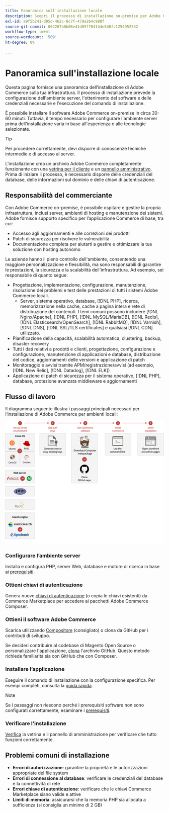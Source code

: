 ```yaml
---
title: Panoramica sull'installazione locale
description: Scopri il processo di installazione on-premise per Adobe Commerce. Scopri i requisiti del server, i passaggi di configurazione e le best practice per l’implementazione.
exl-id: a9f5b241-d05d-462c-8c7f-479a264c988f
source-git-commit: 062267b8b06e41d89f704144e640fc1254952532
workflow-type: tm+mt
source-wordcount: '509'
ht-degree: 0%

---
```



# Panoramica sull&#39;installazione locale

Questa pagina fornisce una panoramica dell’installazione di Adobe Commerce sulla tua infrastruttura. Il processo di installazione prevede la configurazione dell&#39;ambiente server, l&#39;ottenimento del software e delle credenziali necessarie e l&#39;esecuzione del comando di installazione.

È possibile installare il software Adobe Commerce on-premise in circa 30-60 minuti. Tuttavia, il tempo necessario per configurare l&#39;ambiente server prima dell&#39;installazione varia in base all&#39;esperienza e alle tecnologie selezionate.

>[!TIP]
>
>Per procedere correttamente, devi disporre di conoscenze tecniche intermedie e di accesso al server.

L&#39;installazione crea un archivio Adobe Commerce completamente funzionante con una [vetrina per il cliente](https://experienceleague.adobe.com/it/docs/commerce-admin/start/storefront/storefront) e un [pannello amministrativo](https://experienceleague.adobe.com/it/docs/commerce-admin/start/admin/admin). Prima di iniziare il processo, è necessario disporre delle credenziali del database, delle informazioni sul dominio e delle chiavi di autenticazione.

## Responsabilità del commerciante

Con Adobe Commerce on-premise, è possibile ospitare e gestire la propria infrastruttura, inclusi server, ambienti di hosting e manutenzione dei sistemi. Adobe fornisce supporto specifico per l’applicazione Commerce di base, tra cui:

- Accesso agli aggiornamenti e alle correzioni dei prodotti
- Patch di sicurezza per risolvere le vulnerabilità
- Documentazione completa per aiutarti a gestire e ottimizzare la tua soluzione con hosting autonomo

Le aziende hanno il pieno controllo dell&#39;ambiente, consentendo una maggiore personalizzazione e flessibilità, ma sono responsabili di garantire le prestazioni, la sicurezza e la scalabilità dell&#39;infrastruttura. Ad esempio, sei responsabile di quanto segue:

- Progettazione, implementazione, configurazione, manutenzione, risoluzione dei problemi e test delle prestazioni di tutti i sistemi Adobe Commerce locali.
   - Server, sistema operativo, database, [!DNL PHP], ricerca, memorizzazione nella cache, cache a pagina intera e rete di distribuzione dei contenuti. I temi comuni possono includere [!DNL Nginx/Apache], [!DNL PHP], [!DNL MySQL/MariaDB], [!DNL Redis], [!DNL Elasticsearch/OpenSearch], [!DNL RabbitMQ], [!DNL Varnish], [!DNL DNS], [!DNL SSL/TLS certificates] e qualsiasi [!DNL CDN] utilizzato.
- Pianificazione della capacità, scalabilità automatica, clustering, backup, disaster recovery
- Tutti i dati relativi a prodotti e clienti, progettazione, configurazione e configurazione, manutenzione di applicazioni e database, distribuzione del codice, aggiornamenti delle versioni e applicazione di patch
- Monitoraggio e avvisi tramite APM/registrazione/avvisi (ad esempio, [!DNL New Relic], [!DNL Datadog], [!DNL ELK])
- Applicazione di patch di sicurezza per il sistema operativo, [!DNL PHP], database, protezione avanzata middleware e aggiornamenti

## Flusso di lavoro

Il diagramma seguente illustra i passaggi principali necessari per l’installazione di Adobe Commerce per ambienti locali:

![Funzionamento dell&#39;installazione](../assets/installation/on-premises-install.drawio.svg)

### Configurare l’ambiente server

Installa e configura PHP, server Web, database e motore di ricerca in base ai [prerequisiti](prerequisites/overview.md).

### Ottieni chiavi di autenticazione

Genera nuove [chiavi di autenticazione](prerequisites/authentication-keys.md) (o copia le chiavi esistenti) da Commerce Marketplace per accedere ai pacchetti Adobe Commerce Composer.

### Ottieni il software Adobe Commerce

Scarica utilizzando [Compositore](prerequisites/commerce.md) (consigliato) o clona da GitHub per i contributi di sviluppo.

Se desideri contribuire al codebase di Magento Open Source o personalizzare l&#39;applicazione, [clona](https://developer.adobe.com/commerce/contributor/guides/install/clone-repository/) l&#39;archivio GitHub. Questo metodo richiede familiarità sia con GitHub che con Composer.

### Installare l’applicazione

Eseguire il comando di installazione con la configurazione specifica. Per esempi completi, consulta la [guida rapida](composer.md).

>[!NOTE]
>
>Se i passaggi non riescono perché i prerequisiti software non sono configurati correttamente, esaminare i [prerequisiti](prerequisites/overview.md).

### Verificare l&#39;installazione

[Verifica](next-steps/verify.md) la vetrina e il pannello di amministrazione per verificare che tutto funzioni correttamente.

## Problemi comuni di installazione

- **Errori di autorizzazione**: garantire la proprietà e le autorizzazioni appropriate del file system
- **Errori di connessione al database**: verificare le credenziali del database e la connettività di rete
- **Errori chiave di autenticazione**: verificare che le chiavi Commerce Marketplace siano valide e attive
- **Limiti di memoria**: assicurarsi che la memoria PHP sia allocata a sufficienza (si consiglia un minimo di 2 GB)
